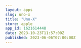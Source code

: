```yaml
---
layout: apps
slug: uno-x
title: "Uno-X"
store: apple
app_id: 1621614448
date: 2023-10-23T11:57:00Z
published: 2023-06-06T07:00:00Z
---
```

